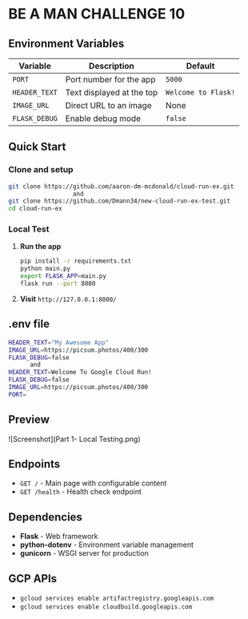 # BE A MAN CHALLENGE 10

## Environment Variables

| Variable | Description | Default |
|----------|-------------|---------|
| `PORT` | Port number for the app | `5000` |
| `HEADER_TEXT` | Text displayed at the top | `Welcome to Flask!` |
| `IMAGE_URL` | Direct URL to an image | None |
| `FLASK_DEBUG` | Enable debug mode | `false` |

## Quick Start

### Clone and setup
   ```bash
   git clone https://github.com/aaron-dm-mcdonald/cloud-run-ex.git
                     and
   git clone https://github.com/Dmann34/new-cloud-run-ex-test.git
   cd cloud-run-ex
   ```

### Local Test

1. **Run the app**
   ```bash
   pip install -r requirements.txt
   python main.py
   export FLASK_APP=main.py
   flask run --port 8080
   ```

2. **Visit** `http://127.0.0.1:8000/`



## .env file
```bash
HEADER_TEXT="My Awesome App"
IMAGE_URL=https://picsum.photos/400/300
FLASK_DEBUG=false
      and
HEADER_TEXT=Welcome To Google Cloud Run!
FLASK_DEBUG=false
IMAGE_URL=https://picsum.photos/400/300
PORT=
```
## Preview

![Screenshot](Part 1- Local Testing.png)

## Endpoints

- `GET /` - Main page with configurable content
- `GET /health` - Health check endpoint

## Dependencies

- **Flask** - Web framework
- **python-dotenv** - Environment variable management
- **gunicorn** - WSGI server for production

## GCP APIs

- `gcloud services enable artifactregistry.googleapis.com`
- `gcloud services enable cloudbuild.googleapis.com`



